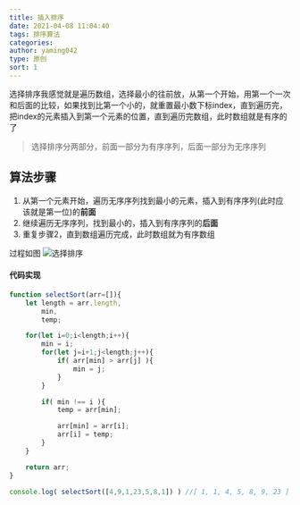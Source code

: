 ```yaml
---
title: 插入排序
date: 2021-04-08 11:04:40
tags: 排序算法
categories: 
author: yaming042
type: 原创
sort: 1
---
```


选择排序我感觉就是遍历数组，选择最小的往前放，从第一个开始，用第一个一次和后面的比较，如果找到比第一个小的，就重置最小数下标index，直到遍历完，把index的元素插入到第一个元素的位置，直到遍历完数组，此时数组就是有序的了

> 选择排序分两部分，前面一部分为有序序列，后面一部分为无序序列

## 算法步骤
1. 从第一个元素开始，遍历无序序列找到最小的元素，插入到有序序列(此时应该就是第一位)的**前面**
2. 继续遍历无序序列，找到最小的，插入到有序序列的**后面**
3. 重复步骤2，直到数组遍历完成，此时数组就为有序数组

过程如图
![选择排序](//cache.yaming.me/githubPage/s-sort.gif)

#### 代码实现
```javascript
function selectSort(arr=[]){
    let length = arr.length,
        min, 
        temp;

    for(let i=0;i<length;i++){
        min = i;
        for(let j=i+1;j<length;j++){
            if( arr[min] > arr[j] ){
                min = j;
            }
        }

        if( min !== i ){
            temp = arr[min];

            arr[min] = arr[i];
            arr[i] = temp;
        }
    }

    return arr;
}

console.log( selectSort([4,9,1,23,5,8,1]) ) //[ 1, 1, 4, 5, 8, 9, 23 ]
```